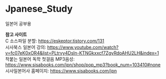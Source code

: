 # Jpanese_Study
일본어 공부용   
      
<b>참고 사이트</b>   
C 소스파일 분할: https://eskeptor.tistory.com/131   
시사북스 일본어 강의: https://www.youtube.com/watch?v=fc07eK0xOR4&list=PLtrvy4Dsln-KTNGkxxcf7ZgyRdoAHU2LH&index=1   
착붙는 일본어 독학 첫걸음 MP3음성: https://www.sisabooks.com/jpn/shop/pop_mp3?book_num=103410#none   
시사일본어사 홈페이지: https://www.sisabooks.com/jpn
